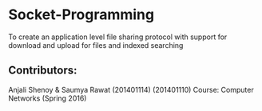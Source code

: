 # Socket-Programming

To create an application level file sharing protocol with support for download and upload for files and indexed searching

## Contributors:

Anjali Shenoy & Saumya Rawat 
(201401114)		(201401110)	
Course: Computer Networks (Spring 2016)
